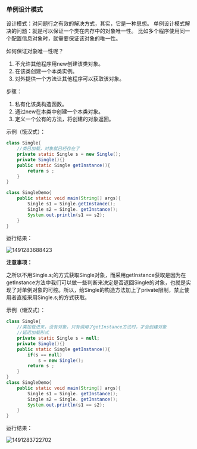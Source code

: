 ###  单例设计模式

设计模式：对问题行之有效的解决方式，其实，它是一种思想。
单例设计模式解决的问题：就是可以保证一个类在内存中的对象唯一性。
比如多个程序使用同一个配置信息对象时，就需要保证该对象的唯一性。

如何保证对象唯一性呢？

1. 不允许其他程序用new创建该类对象。
2. 在该类创建一个本类实例。
3. 对外提供一个方法让其他程序可以获取该对象。

步骤：

1. 私有化该类构造函数。
2. 通过new在本类中创建一个本类对象。
3. 定义一个公有的方法，将创建的对象返回。

示例（饿汉式）：

```java
class Single{
    //类已加载，对象就已经存在了
    private static Single s = new Single();
    private Single(){}
    public static Single getInstance(){
        return s ;
    }
}

class SingleDemo{
    public static void main(String[] args){
        Single s1 = Single.getInstance();
        Single s2 = Single. getInstance();
        System.out.println(s1 == s2);
    }
}
```
运行结果：

![1491283688423](https://image.xiaoxiaofeng.site/blog/2023/05/18/xxf-20230518140749.png?xxfjava)

**注意事项：**

之所以不用Single.s;的方式获取Single对象，而采用getInstance获取是因为在getInstance方法中我们可以做一些判断来决定是否返回Single的对象，也就是实现了对单例对象的可控。所以，给Single的构造方法加上了private限制，禁止使用者直接采用Single.s;的方式获取。

示例（懒汉式）：

```java
class Single{
    //类加载进来，没有对象，只有调用了getInstance方法时，才会创建对象
    //延迟加载形式
    private static Single s = null;
    private Single(){}
    public static Single getInstance(){
        if(s == null)
            s = new Single();
        return s ;
    }
}
class SingleDemo{
    public static void main(String[] args){
        Single s1 = Single. getInstance();
        Single s2 = Single. getInstance();
        System.out.println(s1 == s2);
    }
}
```
运行结果：

![1491283722702](https://image.xiaoxiaofeng.site/blog/2023/05/18/xxf-20230518140751.png?xxfjava)

